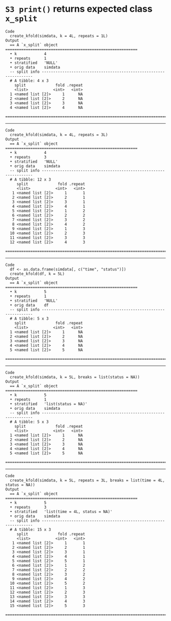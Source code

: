 # `S3 print()` returns expected class `x_split`

    Code
      create_kfold(simdata, k = 4L, repeats = 1L)
    Output
      == A `x_split` object ==========================================================
      • k            4
      • repeats      1
      • stratified   'NULL'
      • orig data    simdata
      -- split info ------------------------------------------------------------------
      # A tibble: 4 x 3
        split             fold .repeat
        <list>           <int>   <int>
      1 <named list [2]>     1      NA
      2 <named list [2]>     2      NA
      3 <named list [2]>     3      NA
      4 <named list [2]>     4      NA
      ================================================================================

---

    Code
      create_kfold(simdata, k = 4L, repeats = 3L)
    Output
      == A `x_split` object ==========================================================
      • k            4
      • repeats      3
      • stratified   'NULL'
      • orig data    simdata
      -- split info ------------------------------------------------------------------
      # A tibble: 12 x 3
         split             fold .repeat
         <list>           <int>   <int>
       1 <named list [2]>     1       1
       2 <named list [2]>     2       1
       3 <named list [2]>     3       1
       4 <named list [2]>     4       1
       5 <named list [2]>     1       2
       6 <named list [2]>     2       2
       7 <named list [2]>     3       2
       8 <named list [2]>     4       2
       9 <named list [2]>     1       3
      10 <named list [2]>     2       3
      11 <named list [2]>     3       3
      12 <named list [2]>     4       3
      ================================================================================

---

    Code
      df <- as.data.frame(simdata[, c("time", "status")])
      create_kfold(df, k = 5L)
    Output
      == A `x_split` object ==========================================================
      • k            5
      • repeats      1
      • stratified   'NULL'
      • orig data    df
      -- split info ------------------------------------------------------------------
      # A tibble: 5 x 3
        split             fold .repeat
        <list>           <int>   <int>
      1 <named list [2]>     1      NA
      2 <named list [2]>     2      NA
      3 <named list [2]>     3      NA
      4 <named list [2]>     4      NA
      5 <named list [2]>     5      NA
      ================================================================================

---

    Code
      create_kfold(simdata, k = 5L, breaks = list(status = NA))
    Output
      == A `x_split` object ==========================================================
      • k            5
      • repeats      1
      • stratified   'list(status = NA)'
      • orig data    simdata
      -- split info ------------------------------------------------------------------
      # A tibble: 5 x 3
        split             fold .repeat
        <list>           <int>   <int>
      1 <named list [2]>     1      NA
      2 <named list [2]>     2      NA
      3 <named list [2]>     3      NA
      4 <named list [2]>     4      NA
      5 <named list [2]>     5      NA
      ================================================================================

---

    Code
      create_kfold(simdata, k = 5L, repeats = 3L, breaks = list(time = 4L, status = NA))
    Output
      == A `x_split` object ==========================================================
      • k            5
      • repeats      3
      • stratified   'list(time = 4L, status = NA)'
      • orig data    simdata
      -- split info ------------------------------------------------------------------
      # A tibble: 15 x 3
         split             fold .repeat
         <list>           <int>   <int>
       1 <named list [2]>     1       1
       2 <named list [2]>     2       1
       3 <named list [2]>     3       1
       4 <named list [2]>     4       1
       5 <named list [2]>     5       1
       6 <named list [2]>     1       2
       7 <named list [2]>     2       2
       8 <named list [2]>     3       2
       9 <named list [2]>     4       2
      10 <named list [2]>     5       2
      11 <named list [2]>     1       3
      12 <named list [2]>     2       3
      13 <named list [2]>     3       3
      14 <named list [2]>     4       3
      15 <named list [2]>     5       3
      ================================================================================

